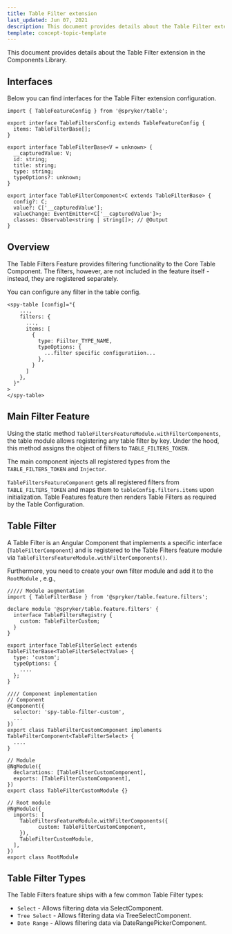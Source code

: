 ```yaml
---
title: Table Filter extension
last_updated: Jun 07, 2021
description: This document provides details about the Table Filter extension in the Сomponents Library.
template: concept-topic-template
---
```


This document provides details about the Table Filter extension in the Components Library.

## Interfaces

Below you can find interfaces for the Table Filter extension configuration.

```
import { TableFeatureConfig } from '@spryker/table';

export interface TableFiltersConfig extends TableFeatureConfig {
  items: TableFilterBase[];
}

export interface TableFilterBase<V = unknown> {
  __capturedValue: V;
  id: string;
  title: string;
  type: string;
  typeOptions?: unknown;
}

export interface TableFilterComponent<C extends TableFilterBase> {
  config?: C;
  value?: C['__capturedValue'];
  valueChange: EventEmitter<C['__capturedValue']>;
  classes: Observable<string | string[]>; // @Output
}
```

## Overview

The Table Filters Feature provides filtering functionality to the Core Table Component. The filters, however, are not included in the feature itself - instead, they are registered separately.

You can configure any filter in the table config.

```
<spy-table [config]="{
    ...,
    filters: {
      ...,
      items: [
        {
          type: Fiilter_TYPE_NAME,
          typeOptions: {
            ...filter specific configuratiion...
          },
        }
      ]
    },
  }"
>
</spy-table>
```

## Main Filter Feature

Using the static method  `TableFiltersFeatureModule.withFilterComponents`, the table module allows registering any table filter by key. Under the hood, this method assigns the object of filters to `TABLE_FILTERS_TOKEN`.

The main component injects all registered types from the `TABLE_FILTERS_TOKEN` and `Injector`.

`TableFiltersFeatureComponent` gets all registered filters from `TABLE_FILTERS_TOKEN` and maps them to `tableConfig.filters.items` upon initialization. Table Features feature then renders Table Filters as required by the Table Configuration.

## Table Filter

A Table Filter is an Angular Component that implements a specific interface (`TableFilterComponent`) and is registered to the Table Filters feature module via `TableFiltersFeatureModule.withFilterComponents()`.

Furthermore, you need to create your own filter module and add it to the `RootModule` , e.g.,

```
///// Module augmentation
import { TableFilterBase } from '@spryker/table.feature.filters';

declare module '@spryker/table.feature.filters' {
  interface TableFiltersRegistry {
    custom: TableFilterCustom;
  }
}

export interface TableFilterSelect extends TableFilterBase<TableFilterSelectValue> {
  type: 'custom';
  typeOptions: {
    ....
  };
}

//// Component implementation
// Component
@Component({
  selector: 'spy-table-filter-custom',
  ...
})
export class TableFilterCustomComponent implements TableFilterComponent<TableFilterSelect> {
  ....
}

// Module
@NgModule({
  declarations: [TableFilterCustomComponent],
  exports: [TableFilterCustomComponent],
})
export class TableFilterCustomModule {}

// Root module
@NgModule({
  imports: [
    TableFiltersFeatureModule.withFilterComponents({
          custom: TableFilterCustomComponent,
    }),
    TableFilterCustomModule,
  ],
})
export class RootModule
```

## Table Filter Types

The Table Filters feature ships with a few common Table Filter types:

- `Select` - Allows filtering data via SelectComponent.
- `Tree Select` - Allows filtering data via TreeSelectComponent.
- `Date Range` - Allows filtering data via DateRangePickerComponent.